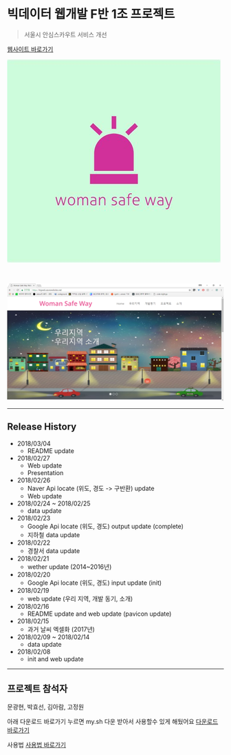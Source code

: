 # 빅데이터 웹개발 F반 1조 프로젝트

> 서울시 안심스카우트 서비스 개선

[웹사이트 바로가기](https://bigweb.azurewebsites.net/)

![](images/logo.JPG)

<br>

![](images/web.png)
<hr/>

## Release History
* 2018/03/04
    * README update
* 2018/02/27
    * Web update
    * Presentation
* 2018/02/26
    * Naver Api locate (위도, 경도 -> 구반환) update
    * Web update
* 2018/02/24 ~ 2018/02/25
    * data update
* 2018/02/23
    * Google Api locate (위도, 경도) output update (complete)
    * 지하철 data update
* 2018/02/22
    * 경찰서 data update
* 2018/02/21
    * wether update (2014~2016년)
* 2018/02/20
    * Google Api locate (위도, 경도) input update (init)
* 2018/02/19
    * web update (우리 지역, 개발 동기, 소개)
* 2018/02/16
    * README update and web update (pavicon update)
* 2018/02/15
    * 과거 날씨 엑셀화 (2017년)
* 2018/02/09 ~ 2018/02/14
    * data update
* 2018/02/08
    * init and web update

<hr/>

## 프로젝트 참석자

문광현, 박효선, 김아람, 고정원


아래 다운로드 바로가기 누르면 my.sh 다운 받아서 사용할수 있게 해뒀어요
[다운로드 바로가기](https://github.com/mgh3326/auto_git_update/releases)


사용법
[사용법 바로가기](https://github.com/mgh3326/auto_git_update/blob/master/README.md)
